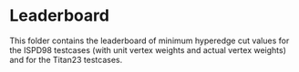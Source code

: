 # Leaderboard #

This folder contains the leaderboard of minimum hyperedge cut values for the ISPD98 testcases (with unit vertex weights and actual vertex weights) and for the Titan23 testcases.
